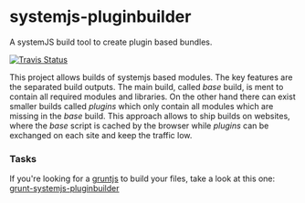 # systemjs-pluginbuilder

A systemJS build tool to create plugin based bundles.

[![Travis Status](https://travis-ci.org/moccu/systemjs-pluginbuilder.png?branch=master)](https://travis-ci.org/moccu/systemjs-pluginbuilder)

This project allows builds of systemjs based modules. The key features are the
separated build outputs. The main build, called _base_ build, is ment to contain
all required modules and libraries. On the other hand there can exist smaller
builds called _plugins_ which only contain all modules which are missing in the
_base_ build. This approach allows to ship builds on websites, where the _base_
script is cached by the browser while _plugins_ can be exchanged on each site
and keep the traffic low.

### Tasks

If you're looking for a [gruntjs](http://gruntjs.com/) to build your
files, take a look at this one: [grunt-systemjs-pluginbuilder](https://github.com/moccu/grunt-systemjs-pluginbuilder)

